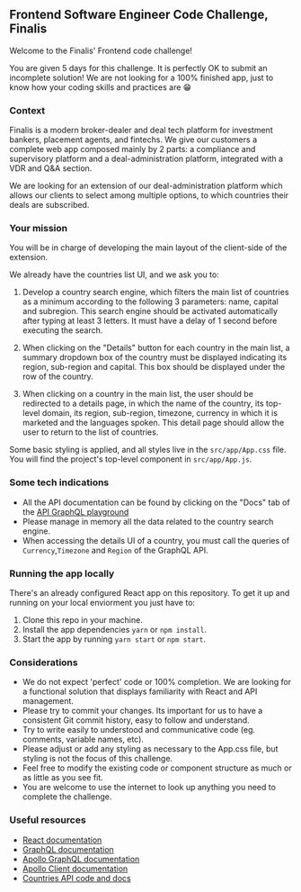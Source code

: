 ## Frontend Software Engineer Code Challenge, Finalis

Welcome to the Finalis' Frontend code challenge!

You are given 5 days for this challenge. It is perfectly OK to submit an incomplete solution! We are not looking for a 100% finished app, just to know how your coding skills and practices are 😁

### Context

Finalis is a modern broker-dealer and deal tech platform for investment bankers, placement agents, and fintechs. We give our customers a complete web app composed mainly by 2 parts: a compliance and supervisory platform and a deal-administration platform, integrated with a VDR and Q&A section.

We are looking for an extension of our deal-administration platform which allows our clients to select among multiple options, to which countries their deals are subscribed.

### Your mission

You will be in charge of developing the main layout of the client-side of the extension.

We already have the countries list UI, and we ask you to:

1. Develop a country search engine, which filters the main list of countries as a minimum according to the following 3 parameters: name, capital and subregion. This search engine should be activated automatically after typing at least 3 letters. It must have a delay of 1 second before executing the search.

2. When clicking on the "Details" button for each country in the main list, a summary dropdown box of the country must be displayed indicating its region, sub-region and capital. This box should be displayed under the row of the country.

3. When clicking on a country in the main list, the user should be redirected to a details page, in which the name of the country, its top-level domain, its region, sub-region, timezone, currency in which it is marketed and the languages spoken. This detail page should allow the user to return to the list of countries.

Some basic styling is applied, and all styles live in the `src/app/App.css` file. You will find the project's top-level component in `src/app/App.js`.

### Some tech indications

- All the API documentation can be found by clicking on the "Docs" tab of the [API GraphQL playground](https://countries-274616.ew.r.appspot.com/?query=query%20%7B%0A%09Country%20%7B%0A%20%20%20%20name%0A%20%20%20%20%23%20check%20the%20docs%20for%20more%20info%0A%20%20%7D%0A%7D%0A)
- Please manage in memory all the data related to the country search engine.
- When accessing the details UI of a country, you must call the queries of `Currency`,`Timezone` and `Region` of the GraphQL API.

### Running the app locally

There's an already configured React app on this repository. To get it up and running on your local enviorment you just have to:

1. Clone this repo in your machine.
2. Install the app dependencies `yarn` or `npm install`.
3. Start the app by running `yarn start` or `npm start`.

### Considerations

- We do not expect 'perfect' code or 100% completion. We are looking for a functional solution that displays familiarity with React and API management.
- Please try to commit your changes. Its important for us to have a consistent Git commit history, easy to follow and understand.
- Try to write easily to understood and communicative code (eg. comments, variable names, etc).
- Please adjust or add any styling as necessary to the App.css file, but styling is not the focus of this challenge.
- Feel free to modify the existing code or component structure as much or as little as you see fit.
- You are welcome to use the internet to look up anything you need to complete the challenge.

### Useful resources

- [React documentation](https://reactjs.org/)
- [GraphQL documentation](https://graphql.org/)
- [Apollo GraphQL documentation](https://www.apollographql.com/)
- [Apollo Client documentation](https://www.apollographql.com/docs/react/)
- [Countries API code and docs](https://github.com/lennertVanSever/graphcountries)
